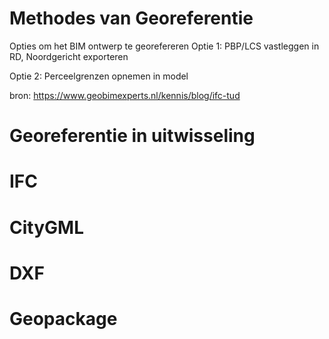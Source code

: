# Methodes van Georeferentie


Opties om het BIM ontwerp te georefereren
Optie 1: PBP/LCS vastleggen in RD, Noordgericht exporteren


Optie 2: Perceelgrenzen opnemen in model

bron: https://www.geobimexperts.nl/kennis/blog/ifc-tud

# Georeferentie in uitwisseling
# IFC

# CityGML 

# DXF

# Geopackage
